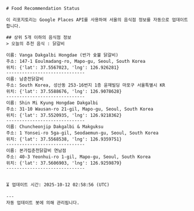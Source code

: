
    # Food Recommendation Status

    이 리포지토리는 Google Places API를 사용하여 서울의 음식점 정보를 자동으로 업데이트합니다.

    ## 상위 5개 이하의 음식점 정보
    > 오늘의 추천 음식 : 닭갈비

	이름: Vanga Dakgalbi Hongdae (반가 숯불 닭갈비)
	주소: 147-1 Eoulmadang-ro, Mapo-gu, Seoul, South Korea
	위치: {'lat': 37.5567023, 'lng': 126.926281}
	------------------------------
	이름: 남춘천닭갈비
	주소: South Korea, 성산동 253-16번지 1층 윤재빌딩 마포구 서울특별시 KR
	위치: {'lat': 37.5588676, 'lng': 126.9078628}
	------------------------------
	이름: Shin Mi Kyung Hongdae Dakgalbi
	주소: 31-10 Wausan-ro 21-gil, Mapo-gu, Seoul, South Korea
	위치: {'lat': 37.5520935, 'lng': 126.9218362}
	------------------------------
	이름: Chuncheonjip Dakgalbi & Makguksu
	주소: 1 Yonsei-ro 5ga-gil, Seodaemun-gu, Seoul, South Korea
	위치: {'lat': 37.5568538, 'lng': 126.9359751}
	------------------------------
	이름: 본가집춘천닭갈비 연남점
	주소: 40-3 Yeonhui-ro 1-gil, Mapo-gu, Seoul, South Korea
	위치: {'lat': 37.5606903, 'lng': 126.9259879}
	------------------------------


    ⏳ 업데이트 시간: 2025-10-12 02:58:56 (UTC)

    ---
    자동 업데이트 봇에 의해 관리됩니다.
    